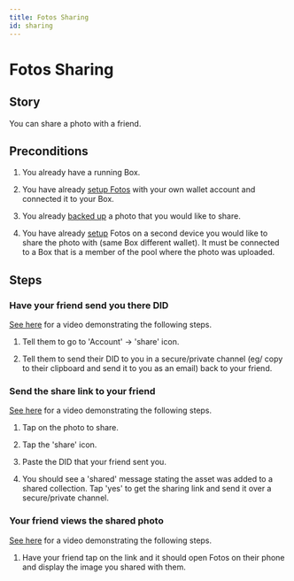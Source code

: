 ```yaml
---
title: Fotos Sharing
id: sharing
---
```


# Fotos Sharing

## Story

You can share a photo with a friend.

## Preconditions

1. You already have a running Box.

2. You have already [setup Fotos](./setup) with your own wallet account and connected it to your Box.

3. You already [backed up](./backup) a photo that you would like to share.

4. You have already [setup](./setup) Fotos on a second device you would like to share the photo with (same Box different wallet).  It must be connected to a Box that is a member of the pool where the photo was uploaded.

## Steps

### Have your friend send you there DID

[See here](https://drive.google.com/file/d/1BszC5wGTWHuMsGUlCvp9tvPxKFbWmz5A/view?usp=sharing) for a video demonstrating the following steps.

1. Tell them to go to 'Account' -> 'share' icon.

2. Tell them to send their DID to you in a secure/private channel (eg/ copy to their clipboard and send it to you as an email) back to your friend.

### Send the share link to your friend

[See here](https://drive.google.com/file/d/1o-ElCW2Xo6tEpsHhxpvLEBorUva-nkSk/view?usp=sharing) for a video demonstrating the following steps.

1.  Tap on the photo to share.

2.  Tap the 'share' icon.

3.  Paste the DID that your friend sent you.

4.  You should see a 'shared' message stating the asset was added to a shared collection.  Tap 'yes' to get the sharing link and send it over a secure/private channel.

### Your friend views the shared photo

[See here](https://drive.google.com/file/d/1DwC3pLtyx8-e91h7FU9GBF4uizeobesz/view?usp=sharing) for a video demonstrating the following steps.

1.  Have your friend tap on the link and it should open Fotos on their phone and display the image you shared with them.
